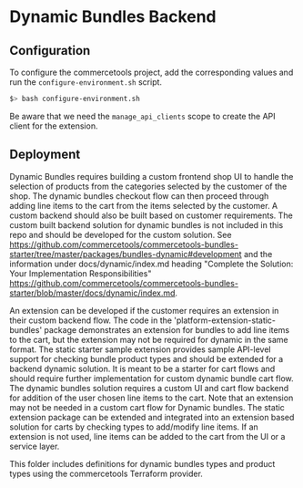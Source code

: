 # Dynamic Bundles Backend

## Configuration

To configure the commercetools project, add the corresponding values and run the `configure-environment.sh` script.

```bash
$> bash configure-environment.sh
```

Be aware that we need the `manage_api_clients` scope to create the API client for the extension.

## Deployment

Dynamic Bundles requires building a custom frontend shop UI to handle the selection of products from the categories selected by the customer of the shop. The dynamic bundles checkout flow can then proceed through adding line items to the cart from the items selected by the customer. A custom backend should also be built based on customer requirements.  The custom built backend solution for dynamic bundles is not included in this repo and should be developed for the custom solution. See https://github.com/commercetools/commercetools-bundles-starter/tree/master/packages/bundles-dynamic#development and the information under docs/dynamic/index.md heading "Complete the Solution: Your Implementation Responsibilities" https://github.com/commercetools/commercetools-bundles-starter/blob/master/docs/dynamic/index.md.

An extension can be developed if the customer requires an extension in their custom backend flow.  The code in the 'platform-extension-static-bundles' package demonstrates an extension for bundles to add line items to the cart, but the extension may not be required for dynamic in the same format. The static starter sample extension provides sample API-level support for checking bundle product types and should be extended for a backend dynamic solution.  It is meant to be a starter for cart flows and should require further implementation for custom dynamic bundle cart flow.  The dynamic bundles solution requires a custom UI and cart flow backend for addition of the user chosen line items to the cart.  Note that an extension may not be needed in a custom cart flow for Dynamic bundles.  The static extension package can be extended and integrated into an extension based solution for carts by checking types to add/modify line items. If an extension is not used, line items can be added to the cart from the UI or a service layer.

This folder includes definitions for dynamic bundles types and product types using the commercetools Terraform provider. 
